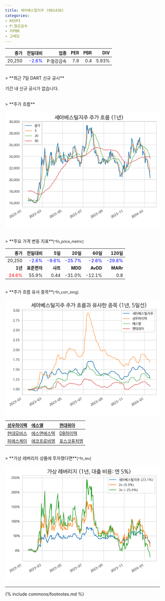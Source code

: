 ```yaml
---
title: 세아베스틸지주 (001430)
categories:
- KOSPI
- P:철강금속
- 저PBR
- 고배당
---
```

| **종가** | **전일대비** | **업종** | **PER** | **PBR** | **DIV** |
| -------: | -----------: | -------: | ------: | ------: | ------: |
| 20,250 | <span style="color: blue">-2.6%</span> | P:철강금속 | 7.9 | 0.4 | 5.93% |

<!-- more -->

<br>
> **최근 7일 DART 신규 공시**<a id="dart"></a>


기간 내 신규 공시가 없습니다.

<br>
> **주가 흐름**<a id="price"></a>

![001430](/assets/images/stock/001430.png)

<br>
> **주요 가격 변동 지표**<small>[^fn_price_metric]</small>

| **종가** | **전일대비** | **5일** | **20일** | **60일** | **120일** |
| -------: | -----------: | ------: | -------: | -------: | --------: |
| 20,250 | <span style="color: blue">-2.6%</span> | <span style="color: blue">-9.6%</span> | <span style="color: blue">-25.7%</span> | <span style="color: blue">-2.6%</span> | <span style="color: blue">-29.8%</span> |
| **1년** | **표준편차** | **샤프** | **MDD** | **AvDD** | **MARr** |
| <span style="color: red">24.6%</span> | 55.9% | 0.44 | -31.0% | -12.1% | 0.8 |

<br>
> **주가 흐름 유사 종목**<a id="corr"></a><small>[^fn_corr_long]</small>

![001430](/assets/images/stock/001430_corr.png)

| [성우하이텍](/015750/) | [에스엘](/005850/) | [현대위아](/011210/) |
| :------------------------------------- | :------------------------------------- | :--------------------------------------|
| [현대모비스](/012330/) | [에스앤에스텍](/101490/) | [DB하이텍](/000990/) |
| [피에스케이](/319660/) | [에코프로비엠](/247540/) | [포스코퓨처엠](/003670/) |

<br>
> **가상 레버리지 상품에 투자했다면**<a id="2x"></a><small>[^fn_lev]</small>

![001430](/assets/images/stock/001430_2x.png)

---
{% include commons/footnotes.md %}